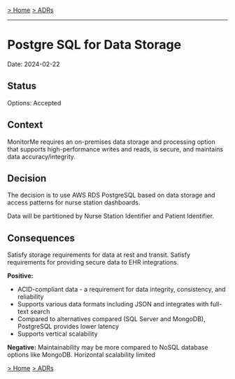 [> Home](../README.md)    [> ADRs](README.md)

---

# Postgre SQL for Data Storage

Date: 2024-02-22

## Status

Options: Accepted

## Context

MonitorMe requires an on-premises data storage and processing option that supports high-performance writes and reads, is secure, and maintains data accuracy/integrity.

## Decision

The decision is to use AWS RDS PostgreSQL based on data storage and access patterns for nurse station dashboards.

Data will be partitioned by Nurse Station Identifier and Patient Identifier.

## Consequences
Satisfy storage requirements for data at rest and transit. Satisfy requirements for providing secure data to EHR integrations.

**Positive:**

- ACID-compliant data - a requirement for data integrity, consistency, and reliability
- Supports various data formats including JSON and integrates with full-text search
- Compared to alternatives compared (SQL Server and MongoDB), PostgreSQL provides lower latency
- Supports vertical scalability

**Negative:**
Maintainability may be more compared to NoSQL database options like MongoDB.
Horizontal scalability limited


[> Home](../README.md)    [> ADRs](README.md)

